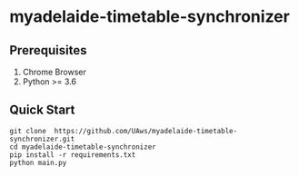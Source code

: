 # myadelaide-timetable-synchronizer

## Prerequisites 
1. Chrome Browser
2. Python >= 3.6

## Quick Start

```code
git clone  https://github.com/UAws/myadelaide-timetable-synchronizer.git
cd myadelaide-timetable-synchronizer
pip install -r requirements.txt
python main.py
```